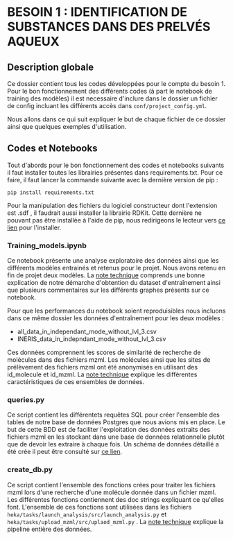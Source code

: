 # BESOIN 1 : IDENTIFICATION DE SUBSTANCES DANS DES PRELVÉS AQUEUX

## Description globale

Ce dossier contient tous les codes développées pour le compte du besoin 1. Pour le bon fonctionnement des différents codes (à part le notebook de training des modèles) il est necessaire d'inclure dans le dossier un fichier de config incluant les différents accès dans `conf/project_config.yml`.

Nous allons dans ce qui suit expliquer le but de chaque fichier de ce dossier ainsi que quelques exemples d'utilisation.

## Codes et Notebooks

Tout d'abords pour le bon fonctionnement des codes et notebooks suivants il faut installer toutes les librairies présentes dans requirements.txt. Pour ce faire, il faut lancer la commande suivante avec la dernière version de pip :

```
pip install requirements.txt
```

Pour la manipulation des fichiers du logiciel constructeur dont l'extension est .sdf , il faudrait aussi installer la librairie RDKit. Cette dernière ne pouvant pas être installée à l'aide de pip, nous redirigeons le lecteur vers [ce lien](https://www.rdkit.org/docs/Install.html) pour l'installer.


### Training_models.ipynb

Ce notebook présente une analyse exploratoire des données ainsi que les différents modèles entrainés et retenus pour le projet. Nous avons retenu en fin de projet deux modèles. La [note technique](https://drive.google.com/file/d/1DGXGSbXNFyN_gR5uG7rM7C7cAqbA9C7E/view?usp=sharing) comprends une bonne explication de notre démarche d'obtention du dataset d'entraînement ainsi que plusieurs commentaires sur les différents graphes présents sur ce notebook.

Pour que les performances du notebook soient reproduisibles nous incluons dans ce même dossier les données d'entraînement pour les deux modèles : 
* all_data_in_independant_mode_without_lvl_3.csv
* INERIS_data_in_indepndant_mode_without_lvl_3.csv

Ces données comprennent les scores de similarité de recherche de molécules dans des fichiers mzml. Les molécules ainsi que les sites de prélèvement des fichiers mzml ont été anonymisés en utilisant des id_molecule et id_mzml.
La [note technique](https://drive.google.com/file/d/1DGXGSbXNFyN_gR5uG7rM7C7cAqbA9C7E/view?usp=sharing) explique les différentes caractéristiques de ces ensembles de données.

### queries.py

Ce script contient les différentets requêtes SQL pour créer l'ensemble des tables de notre base de données Postgres que nous avions mis en place. Le but de cette BDD est de faciliter l'exploitation des données extraits des fichiers mzml en les stockant dans une base de données relationnelle plutôt que de devoir les extraire à chaque fois. Un schéma de données détaillé a été crée il peut être consulté sur [ce lien](https://docs.google.com/spreadsheets/d/1TqPdfl_ilPgvDi2MUsKZfhdqzLQvKiOTs1I44njSbkI/edit#gid=0).

### create_db.py

Ce script contient l'ensemble des fonctions crées pour traiter les fichiers mzml lors d'une recherche d'une molécule donnée dans un fichier mzml. Les différentes fonctions contiennent des doc strings expliquant ce qu'elles font. L'ensemble de ces fonctions sont utilisées dans les fichiers `heka/tasks/launch_analysis/src/launch_analysis.py` et `heka/tasks/upload_mzml/src/uplaod_mzml.py` . La [note technique](https://drive.google.com/file/d/1DGXGSbXNFyN_gR5uG7rM7C7cAqbA9C7E/view?usp=sharing) explique la pipeline entière des données.
